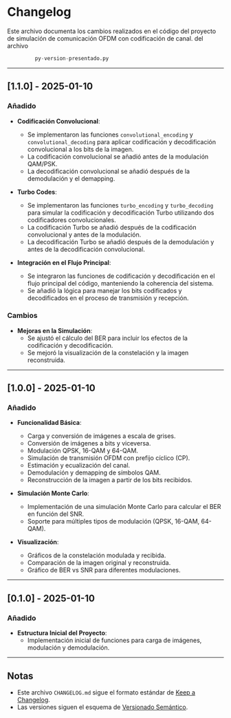 # Changelog

Este archivo documenta los cambios realizados en el código del proyecto de simulación de comunicación OFDM con codificación de canal.
del archivo 

```python
         py-version-presentado.py 

```
---

## [1.1.0] - 2025-01-10

### Añadido
- **Codificación Convolucional**:
  - Se implementaron las funciones `convolutional_encoding` y `convolutional_decoding` para aplicar codificación y decodificación convolucional a los bits de la imagen.
  - La codificación convolucional se añadió antes de la modulación QAM/PSK.
  - La decodificación convolucional se añadió después de la demodulación y el demapping.

- **Turbo Codes**:
  - Se implementaron las funciones `turbo_encoding` y `turbo_decoding` para simular la codificación y decodificación Turbo utilizando dos codificadores convolucionales.
  - La codificación Turbo se añadió después de la codificación convolucional y antes de la modulación.
  - La decodificación Turbo se añadió después de la demodulación y antes de la decodificación convolucional.

- **Integración en el Flujo Principal**:
  - Se integraron las funciones de codificación y decodificación en el flujo principal del código, manteniendo la coherencia del sistema.
  - Se añadió la lógica para manejar los bits codificados y decodificados en el proceso de transmisión y recepción.

### Cambios
- **Mejoras en la Simulación**:
  - Se ajustó el cálculo del BER para incluir los efectos de la codificación y decodificación.
  - Se mejoró la visualización de la constelación y la imagen reconstruida.

---

## [1.0.0] - 2025-01-10

### Añadido
- **Funcionalidad Básica**:
  - Carga y conversión de imágenes a escala de grises.
  - Conversión de imágenes a bits y viceversa.
  - Modulación QPSK, 16-QAM y 64-QAM.
  - Simulación de transmisión OFDM con prefijo cíclico (CP).
  - Estimación y ecualización del canal.
  - Demodulación y demapping de símbolos QAM.
  - Reconstrucción de la imagen a partir de los bits recibidos.

- **Simulación Monte Carlo**:
  - Implementación de una simulación Monte Carlo para calcular el BER en función del SNR.
  - Soporte para múltiples tipos de modulación (QPSK, 16-QAM, 64-QAM).

- **Visualización**:
  - Gráficos de la constelación modulada y recibida.
  - Comparación de la imagen original y reconstruida.
  - Gráfico de BER vs SNR para diferentes modulaciones.

---

## [0.1.0] - 2025-01-10

### Añadido
- **Estructura Inicial del Proyecto**:
  - Implementación inicial de funciones para carga de imágenes, modulación y demodulación.

---

## Notas
- Este archivo `CHANGELOG.md` sigue el formato estándar de [Keep a Changelog](https://keepachangelog.com/es-ES/1.0.0/).
- Las versiones siguen el esquema de [Versionado Semántico](https://semver.org/lang/es/).
